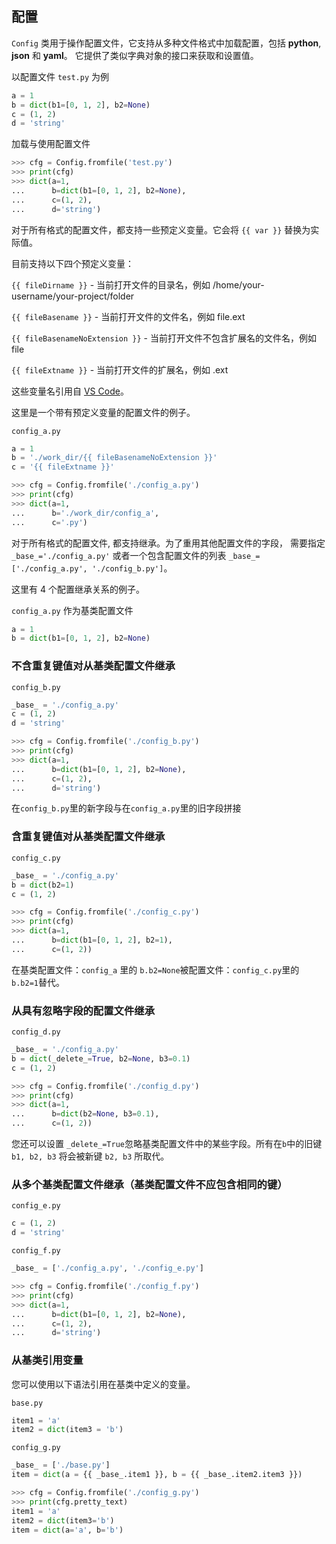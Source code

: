 ## 配置

`Config` 类用于操作配置文件，它支持从多种文件格式中加载配置，包括 **python**, **json** 和 **yaml**。
它提供了类似字典对象的接口来获取和设置值。

以配置文件 `test.py` 为例

```python
a = 1
b = dict(b1=[0, 1, 2], b2=None)
c = (1, 2)
d = 'string'
```

加载与使用配置文件

```python
>>> cfg = Config.fromfile('test.py')
>>> print(cfg)
>>> dict(a=1,
...      b=dict(b1=[0, 1, 2], b2=None),
...      c=(1, 2),
...      d='string')
```

对于所有格式的配置文件，都支持一些预定义变量。它会将 `{{ var }}` 替换为实际值。

目前支持以下四个预定义变量：

`{{ fileDirname }}` - 当前打开文件的目录名，例如 /home/your-username/your-project/folder

`{{ fileBasename }}` - 当前打开文件的文件名，例如 file.ext

`{{ fileBasenameNoExtension }}` - 当前打开文件不包含扩展名的文件名，例如 file

`{{ fileExtname }}` - 当前打开文件的扩展名，例如 .ext

这些变量名引用自 [VS Code](https://code.visualstudio.com/docs/editor/variables-reference)。

这里是一个带有预定义变量的配置文件的例子。

`config_a.py`
```python
a = 1
b = './work_dir/{{ fileBasenameNoExtension }}'
c = '{{ fileExtname }}'
```

```python
>>> cfg = Config.fromfile('./config_a.py')
>>> print(cfg)
>>> dict(a=1,
...      b='./work_dir/config_a',
...      c='.py')
```

对于所有格式的配置文件, 都支持继承。为了重用其他配置文件的字段，
需要指定 `_base_='./config_a.py'` 或者一个包含配置文件的列表 `_base_=['./config_a.py', './config_b.py']`。

这里有 4 个配置继承关系的例子。

`config_a.py` 作为基类配置文件

```python
a = 1
b = dict(b1=[0, 1, 2], b2=None)
```
### 不含重复键值对从基类配置文件继承

`config_b.py`

```python
_base_ = './config_a.py'
c = (1, 2)
d = 'string'
```

```python
>>> cfg = Config.fromfile('./config_b.py')
>>> print(cfg)
>>> dict(a=1,
...      b=dict(b1=[0, 1, 2], b2=None),
...      c=(1, 2),
...      d='string')
```
在`config_b.py`里的新字段与在`config_a.py`里的旧字段拼接

### 含重复键值对从基类配置文件继承

`config_c.py`

```python
_base_ = './config_a.py'
b = dict(b2=1)
c = (1, 2)
```

```python
>>> cfg = Config.fromfile('./config_c.py')
>>> print(cfg)
>>> dict(a=1,
...      b=dict(b1=[0, 1, 2], b2=1),
...      c=(1, 2))
```

在基类配置文件：`config_a` 里的 `b.b2=None`被配置文件：`config_c.py`里的 `b.b2=1`替代。

### 从具有忽略字段的配置文件继承

`config_d.py`

```python
_base_ = './config_a.py'
b = dict(_delete_=True, b2=None, b3=0.1)
c = (1, 2)
```

```python
>>> cfg = Config.fromfile('./config_d.py')
>>> print(cfg)
>>> dict(a=1,
...      b=dict(b2=None, b3=0.1),
...      c=(1, 2))
```

您还可以设置 `_delete_=True`忽略基类配置文件中的某些字段。所有在`b`中的旧键 `b1, b2, b3` 将会被新键 `b2, b3` 所取代。

### 从多个基类配置文件继承（基类配置文件不应包含相同的键）

`config_e.py`

```python
c = (1, 2)
d = 'string'
```

`config_f.py`

```python
_base_ = ['./config_a.py', './config_e.py']
```

```python
>>> cfg = Config.fromfile('./config_f.py')
>>> print(cfg)
>>> dict(a=1,
...      b=dict(b1=[0, 1, 2], b2=None),
...      c=(1, 2),
...      d='string')
```

### 从基类引用变量

您可以使用以下语法引用在基类中定义的变量。

`base.py`

```python
item1 = 'a'
item2 = dict(item3 = 'b')
```

`config_g.py`

```python
_base_ = ['./base.py']
item = dict(a = {{ _base_.item1 }}, b = {{ _base_.item2.item3 }})
```

```python
>>> cfg = Config.fromfile('./config_g.py')
>>> print(cfg.pretty_text)
item1 = 'a'
item2 = dict(item3='b')
item = dict(a='a', b='b')
```
